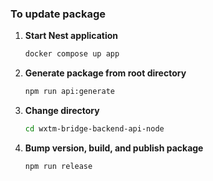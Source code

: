 ### To update package

1. **Start Nest application**

   ```sh
   docker compose up app
   ```

2. **Generate package from root directory**

   ```sh
   npm run api:generate
   ```

3. **Change directory**

   ```sh
   cd wxtm-bridge-backend-api-node
   ```

4. **Bump version, build, and publish package**

   ```sh
   npm run release
   ```